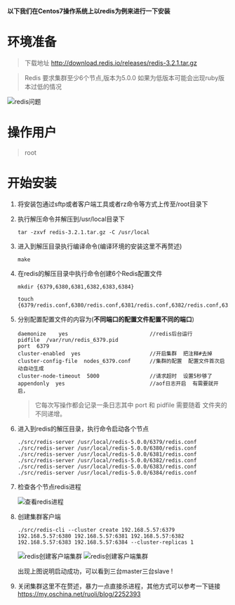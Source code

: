 **以下我们在Centos7操作系统上以redis为例来进行一下安装**

# 环境准备
> 下载地址 http://download.redis.io/releases/redis-3.2.1.tar.gz

> Redis 要求集群至少6个节点,版本为5.0.0
如果为低版本可能会出现ruby版本过低的情况

![redis问题](https://ftp.bmp.ovh/imgs/2019/09/58f506e7aa859a51.png)

# 操作用户
>root


# 开始安装
1. 将安装包通过sftp或者客户端工具或者rz命令等方式上传至/root目录下
2. 执行解压命令并解压到/usr/local目录下

    ```
    tar -zxvf redis-3.2.1.tar.gz -C /usr/local
    ```
    
3. 进入到解压目录执行编译命令(编译环境的安装这里不再赘述)
    
    ```
    make
    ```

4. 在redis的解压目录中执行命令创建6个Redis配置文件

    ```
    mkdir {6379,6380,6381,6382,6383,6384}
    
    touch {6379/redis.conf,6380/redis.conf,6381/redis.conf,6382/redis.conf,6383/redis.conf,6384/redis.conf}
    ```
5. 分别配置配置文件的内容为(**不同端口的配置文件配置不同的端口**)

    ```
    daemonize    yes                          //redis后台运行
    pidfile  /var/run/redis_6379.pid
    port  6379
    cluster-enabled  yes                      //开启集群  把注释#去掉
    cluster-config-file  nodes_6379.conf      //集群的配置  配置文件首次启动自动生成 
    cluster-node-timeout  5000                //请求超时  设置5秒够了
    appendonly  yes                           //aof日志开启  有需要就开启，
    ```
    
    > 它每次写操作都会记录一条日志其中 port 和 pidfile 需要随着 文件夹的不同递增。

6. 进入到redis的解压目录，执行命令启动各个节点

    ```
    ./src/redis-server /usr/local/redis-5.0.0/6379/redis.conf
    ./src/redis-server /usr/local/redis-5.0.0/6380/redis.conf 
    ./src/redis-server /usr/local/redis-5.0.0/6381/redis.conf 
    ./src/redis-server /usr/local/redis-5.0.0/6382/redis.conf 
    ./src/redis-server /usr/local/redis-5.0.0/6383/redis.conf 
    ./src/redis-server /usr/local/redis-5.0.0/6384/redis.conf 
    ```

7. 检查各个节点redis进程

	![查看redis进程](https://ftp.bmp.ovh/imgs/2019/09/e54a71992abfa2d4.png)

8. 创建集群客户端

    ```
    ./src/redis-cli --cluster create 192.168.5.57:6379 192.168.5.57:6380 192.168.5.57:6381 192.168.5.57:6382 192.168.5.57:6383 192.168.5.57:6384 --cluster-replicas 1
    ```
    ![redis创建客户端集群](https://ftp.bmp.ovh/imgs/2019/09/378f01b0057c3354.png)
    ![redis创建客户端集群](https://ftp.bmp.ovh/imgs/2019/09/25007ab137e3af83.png)

	出现上图说明启动成功，可以看到三台master三台slave !

9. 关闭集群这里不在赘述，暴力一点直接杀进程，其他方式可以参考一下链接 https://my.oschina.net/ruoli/blog/2252393 